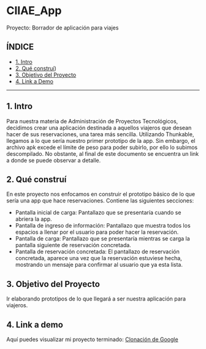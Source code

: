 # CIIAE_App
Proyecto: Borrador de aplicación para viajes

## **ÍNDICE**
* [1. Intro](https://github.com/AlessandraSTEM/CIIAE_App/blob/main/README.md#1-intro)
* [2. Qué construí](https://github.com/AlessandraSTEM/CIIAE_App#2-qu%C3%A9-constru%C3%AD))
* [3. Objetivo del Proyecto](https://github.com/AlessandraSTEM/CIIAE_App/blob/main/README.md#3-objetivo-del-proyecto)
* [4. Link a Demo](https://github.com/AlessandraSTEM/CIIAE_App/blob/main/README.md#4-link-a-demo)

****

## 1. Intro
Para nuestra materia de Administración de Proyectos Tecnológicos, decidimos crear una aplicación destinada a aquellos viajeros que desean hacer de sus reservaciones, una tarea más sencilla. Utilizando Thunkable, llegamos a lo que sería nuestro primer prototipo de la app. Sin embargo, el archivo apk excede el límite de peso para poder subirlo, por ello lo subimos descompilado. No obstante, al final de este documento se encuentra un link a donde se puede observar a detalle.

## 2. Qué construí
En este proyecto nos enfocamos en construir el prototipo básico de lo que sería una app que hace reservaciones.
Contiene las siguientes secciones: 
* Pantalla inicial de carga: Pantallazo que se presentaría cuando se abriera la app.
* Pantalla de ingreso de información: Pantallazo que muestra todos los espacios a llenar por el usuario para poder hacer la reservación. 
* Pantalla de carga: Pantallazo que se presentaría mientras se carga la pantalla siguiente de reservación concretada.
* Pantalla de reservación concretada: El pantallazo de reservación concretada, aparece una vez que la reservación estuviese hecha, mostrando un mensaje para confirmar al usuario que ya esta lista.

## 3. Objetivo del Proyecto
Ir elaborando prototipos de lo que llegará a ser nuestra aplicación para viajeros.

## 4. Link a demo
Aquí puedes visualizar mi proyecto terminado: [Clonación de Google](https://luxury-dodol-32cc72.netlify.app/)
